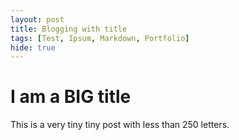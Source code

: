 ```yaml
---
layout: post
title: Blogging with title
tags: [Test, Ipsum, Markdown, Portfolio]
hide: true
---
```


# I am a BIG title

This is a very tiny tiny post with less than 250 letters.


